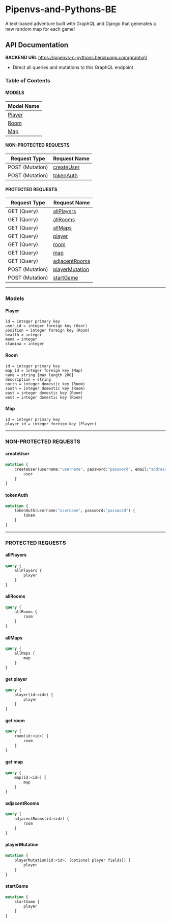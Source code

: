 # Pipenvs-and-Pythons-BE

A text-based adventure built with GraphQL and Django that generates a new random map for each game!

## **API Documentation**
**BACKEND URL** https://pipenvs-n-pythons.herokuapp.com/graphql/
- Direct all queries and mutations to this GraphQL endpoint
### **Table of Contents**

#### MODELS

| Model Name |
|------------|
| [Player](#Player)     |
| [Room](#Room)       |
| [Map](#Map)        |

#### NON-PROTECTED REQUESTS

| Request Type    | Request Name |
|-----------------|--------------|
| POST (Mutation) | [createUser](#createUser)   |
| POST (Mutation) | [tokenAuth](#tokenAuth)    |

#### PROTECTED REQUESTS

| Request Type    | Request Name   |
|-----------------|----------------|
| GET (Query)     | [allPlayers](#allPlayers)     |
| GET (Query)     | [allRooms](#allRooms)       |
| GET (Query)     | [allMaps](#allMaps)        |
| GET (Query)     | [player](#get-player)         |
| GET (Query)     | [room](#get-room)           |
| GET (Query)     | [map](#get-map)            |
| GET (Query)     | [adjacentRooms](#adjacentRooms)  |
| POST (Mutation) | [playerMutation](#playerMutation) |
| POST (Mutation) | [startGame](#startGame) |

---

### Models

#### Player

```
id = integer primary key
user_id = integer foreign key (User)
position = integer foreign key (Room)
health = integer
mana = integer
stamina = integer
```

#### Room

```
id = integer primary key
map_id = integer foreign key (Map)
name = string [max length 200]
description = string
north = integer domestic key (Room)
south = integer domestic key (Room)
east = integer domestic key (Room)
west = integer domestic key (Room)
```

#### Map

```
id = integer primary key
player_id = integer foreign key (Player)
```

---

### NON-PROTECTED REQUESTS

#### createUser

```graphql
mutation {
    createUser(username:"username", password:"password", email:"address@mail.com") {
        user
    }
}
```

#### tokenAuth

```graphql
mutation {
    tokenAuth(username:"username", password:"password") {
        token
    }
}
```

---

### PROTECTED REQUESTS

#### allPlayers

```graphql
query {
    allPlayers {
        player
    }
}
```

#### allRooms

```graphql
query {
    allRooms {
        room
    }
}
```

#### allMaps

```graphql
query {
    allMaps {
        map
    }
}
```

#### get player

```graphql
query {
    player(id:<id>) {
        player
    }
}
```

#### get room

```graphql
query {
    room(id:<id>) {
        room
    }
}
```

#### get map

```graphql
query {
    map(id:<id>) {
        map
    }
}
```

#### adjacentRooms

```graphql
query {
    adjacentRooms(id:<id>) {
        room
    }
}
```

#### playerMutation

```graphql
mutation {
    playerMutation(id:<id>, [optional player fields]) {
        player
    }
}
```
#### startGame

```graphql
mutation {
    startGame {
        player
    }
}
```